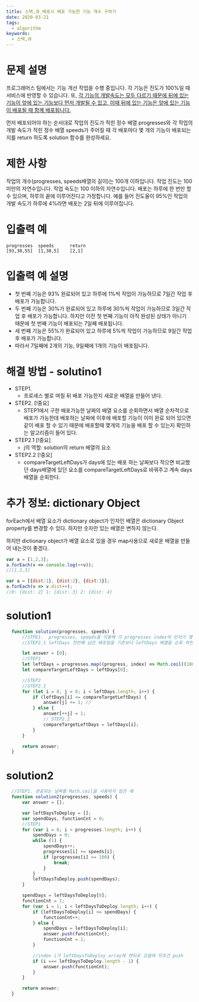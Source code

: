 ```yaml
---
title: 스택,큐_배포시 배포 가능한 기능 개수 구하기
date: 2020-03-21
tags:
  - algorithm
keywords:
  - 스택,큐
---
```


# 문제 설명
프로그래머스 팀에서는 기능 개선 작업을 수행 중입니다. 각 기능은 진도가 100%일 때 서비스에 반영할 수 있습니다.
또, <u>각 기능의 개발속도는 모두 다르기 때문에 뒤에 있는 기능이 앞에 있는 기능보다 먼저 개발될 수 있고, 이때 뒤에 있는 기능은 앞에 있는 기능이 배포될 때 함께 배포됩니다.</u>

먼저 배포되어야 하는 순서대로 작업의 진도가 적힌 정수 배열 progresses와 각 작업의 개발 속도가 적힌 정수 배열 speeds가 주어질 때 
각 배포마다 몇 개의 기능이 배포되는지를 return 하도록 solution 함수를 완성하세요.

# 제한 사항
작업의 개수(progresses, speeds배열의 길이)는 100개 이하입니다.
작업 진도는 100 미만의 자연수입니다.
작업 속도는 100 이하의 자연수입니다.
배포는 하루에 한 번만 할 수 있으며, 하루의 끝에 이루어진다고 가정합니다. 예를 들어 진도율이 95%인 작업의 개발 속도가 하루에 4%라면 배포는 2일 뒤에 이루어집니다.

# 입출력 예
```
progresses	speeds	    return
[93,30,55]	[1,30,5]	[2,1]
```
# 입출력 예 설명

* 첫 번째 기능은 93% 완료되어 있고 하루에 1%씩 작업이 가능하므로 7일간 작업 후 배포가 가능합니다.
* 두 번째 기능은 30%가 완료되어 있고 하루에 30%씩 작업이 가능하므로 3일간 작업 후 배포가 가능합니다.
하지만 이전 첫 번째 기능이 아직 완성된 상태가 아니기 때문에 첫 번째 기능이 배포되는 7일째 배포됩니다.
* 세 번째 기능은 55%가 완료되어 있고 하루에 5%씩 작업이 가능하므로 9일간 작업 후 배포가 가능합니다.
* 따라서 7일째에 2개의 기능, 9일째에 1개의 기능이 배포됩니다.


# 해결 방법 - solutino1
* STEP1.
    - 프로세스 별로 며칠 뒤 배포 가능한지 새로운 배열을 만들어 낸다.
* STEP2. [!중요]
    - STEP1에서 구한 배포가능한 날짜의 배열 요소를 순회하면서 배열 순차적으로 배포가 가능한데 배포하는 날짜에 이후에 배포할 기능이 이미 완료 되어 있으면 같이 배포 할 수 있기 때문에 배포할때 몇개의 기능을 배포 할 수 있는지 확인하는 알고리즘이 들어 있다.
* STEP2.1 [!중요]
    - j의 역할: solution의 return 배열의 요소 
* STEP2.2 [!중요]
    - compareTargetLeftDays가 days에 있는 배포 하는 날짜보다 작으면 비교했던 days배열에 있던 요소를 compareTargetLeftDays로 바꿔주고 계속 days 배열을 순회한다.

# 추가 정보: dictionary Object
forEach에서 배열 요소가 dictionary object가 인자인 배열은 dictionary Object property를 변경할 수 있다.
하지만 숫자만 있는 배열은 변하지 않는다. 

하지만 dictionary object가 배열 요소로 있을 경우 map사용으로 새로운 배열을 만들어 내는것이 좋겠다. 

```js
var a = [1,2,3];
a.forEach(v => console.log(++v));
//[1,2,3]

var a = [{dist:1}, {dist:2}, {dist:3}];
a.forEach(v => v.dist++);
//0: {dist: 2} 1: {dist: 3} 2: {dist: 4}
```

# solution1
```js
  function solution(progresses, speeds) {
      //STPE1.  progresses, speeds를 이용해 각 progresses index의 인자가 몇일 뒤에 완료 되는지 days array에 넣는다.            
      //STEP2.1 leftDays 첫번째 남은 배포일을 기준보다 leftDays 배열을 순회 하면서 요소 값보다 크거나 같으면 같이 배포하는것이고 작으면 다음날 다로 배포하는 것

      let answer = [0];
      //STEP1
      let leftDays = progresses.map((progress, index) => Math.ceil((100 - progress) / speeds[index]))
      let compareTargetLeftDays = leftDays[0];

      //STEP2
      //STEP2.1
      for (let i = 0, j = 0; i < leftDays.length; i++) {
          if (leftDays[i] <= compareTargetLeftDays) {
              answer[j] += 1; //
          } else {
              answer[++j] = 1;
              // STEP2.2 
              compareTargetLeftDays = leftDays[i]; 
          }
      }

      return answer;
  }
```

# solution2
```js
  //STEP1. 완료되는 날짜를 Math.ceil을 사용하지 않은 예
  function solution2(progresses, speeds) {
      var answer = [];

      var leftDaysToDeploy = [];
      var spendDays, functionCnt = 0;
      //STEP1
      for (var i = 0; i < progresses.length; i++) {
          spendDays = 0;
          while (1) {
              spendDays++;
              progresses[i] += speeds[i];
              if (progresses[i] >= 100) {
                  break;
              }
          }
          leftDaysToDeploy.push(spendDays);
      }

      spendDays = leftDaysToDeploy[0];
      functionCnt = 1;
      for (var i = 1; i < leftDaysToDeploy.length; i++) {
          if (leftDaysToDeploy[i] <= spendDays) {
              functionCnt++;
          } else {
              spendDays = leftDaysToDeploy[i];
              answer.push(functionCnt);
              functionCnt = 1;
          }

          //index i가 leftDaysToDeploy array에 맨뒤로 갔을때 무조건 push
          if (i === leftDaysToDeploy.length - 1) {
              answer.push(functionCnt);
          }
      }

      return answer;
  }
```
